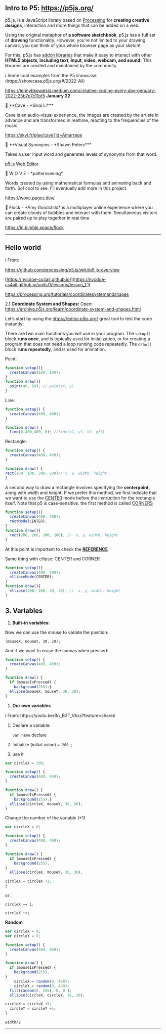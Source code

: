 ## **Intro to P5: https://p5js.org/**

p5.js, is a JavaScript library  based on  [Processing](https://processing.org/) for **creating creative designs**, interaction and more things that can be added on a web.

Using the original metaphor of **a software sketchbook**, p5.js has a full set of **drawing** functionality. However, you're not limited to your drawing canvas, you can think of your whole browser page as your sketch!

For this, p5.js has [addon libraries](http://p5js.org/libraries/) that make it easy to interact with other **HTML5 objects, including text, input, video, webcam, and sound.** This libraries are created and maintained by the community.

<aside>
ℹ️ Some cool examples from the P5 showcase (https://showcase.p5js.org/#/2022-All)

</aside>

https://jennybkowalski.medium.com/creative-coding-every-day-genuary-2022-25b7e7c11bf5  **January 22**

<aside>
🔹 **Cave - *Sikai Li***

Cave is an audio-visual experience, the images are created by the artiste in advance  and are transformed in realtime, reacting to the frequencies of the music.

https://skyl.fr/play/cave?id=Amarrage 

</aside>

<aside>
🔹 **Visual Synonyms - *Shawn Peters***

Takes a user input word and generates levels of synonyms from that word. 

[p5.js Web Editor](https://editor.p5js.org/shawnpeters/full/F7KwxeMGt)

</aside>

<aside>
🔹 W O V E - *patternseeing*

Words created by using mathematical formulas and animating back and 
forth. So! cool to see. I'll eventually add more in this project.

https://wove.pages.dev/

</aside>

<aside>
🔹 Flock - *Amy Goodchild*
 is a multiplayer online experience where you can create clouds of 
bubbles and interact with them. Simultaneous visitors are paired up to 
play together in real time

https://in.bimble.space/flock

</aside>


---

## **Hello world**

<aside>
ℹ️  From: 

https://github.com/processing/p5.js/wiki/p5.js-overview

[https://nycdoe-cs4all.github.io/](https://nycdoe-cs4all.github.io/units/1/lessons/lesson_1.1)

https://processing.org/tutorials/coordinatesystemandshapes

</aside>

2.1 **Coordinate System and Shapes:** 
Open: https://archive.p5js.org/learn/coordinate-system-and-shapes.html 



Let’s start by using the https://editor.p5js.org/  great tool to test the code instantly: 

There are two main functions you will use in your program. The `setup()` block **runs once**, and is typically used for initialization, or for creating a program that does not need a loop running code repeatedly. The `draw()` block **runs repeatedly**, and is used for animation.

Point: 

```jsx
function setup(){
  createCanvas(100, 100);
}
function draw(){
  point(40, 50); // point(x, y)
}
```

Line:

```jsx
function setup() {
  createCanvas(400, 400);
}

function draw() {
  line(0,400,400, 0); //line(x1, y1, x2, y2)}
```

Rectangle:

```jsx
function setup() {
  createCanvas(400, 400);
}

function draw() {
rect(100, 100, 300, 200)// x, y, width, height
}
```

A second way to draw a rectangle involves specifying the **centerpoint**, along with width and height. If we prefer this method, we first indicate that we want to use the [CENTER](https://p5js.org/reference/#/p5/CENTER) mode before the instruction for the rectangle itself. Note that p5 is case-sensitive. the first method is called [CORNERS](https://p5js.org/reference/#/p5/CORNERS) 

```jsx
function setup(){
  createCanvas(400, 400);
  rectMode(CENTER);
}
function draw(){
  rect(200, 200, 300, 200); //  x, y, width, height
}
```

At this point is important to check the [**REFERENCE**](https://p5js.org/reference/)

Same thing with ellipse: CENTER and CORNER

```jsx
function setup(){
  createCanvas(400, 400);
  ellipseMode(CENTER);
}
function draw(){
  ellipse(200, 200, 30, 30); //  x, y, width, height
}
```

## **3. Variables**

1. **Built-in variables:**

Now we can use the mouse to variate the position: 

`(mouseX, mouseY, 30, 30);` 

And if we want to erase the canvas when pressed: 

```jsx
function setup() {
  createCanvas(400, 400);
}

function draw() {
  if (mouseIsPressed) {
    background(255);}
  ellipse(mouseX, mouseY, 30, 30);
}
```

1. **Our own variables** 

<aside>
ℹ️  From: https://youtu.be/Bn_B3T_Vbxs?feature=shared

</aside>

1. Declare a variable:  
    
    `var name` declare
    
2. Initialize (initial value) `= 200 ;`
3. use it

```jsx
var circleX = 200;

function setup() {
  createCanvas(400, 400);
}

function draw() {
  if (mouseIsPressed) {
    background(255);}
  ellipse(circleX, mouseY, 30, 30);
}
```

Change the number of the variable (+1)

```jsx
var circleX = 0;

function setup() {
  createCanvas(400, 400);
}

function draw() {
  if (mouseIsPressed) {
    background(255);
}
  ellipse(circleX, mouseY, 30, 30);

circleX = circleX +1;
}
```

or: 

`circleX += 1;`

`circleX ++;`

**Random**

```jsx
var circleX = 0;
var circleY = 0;

function setup() {
  createCanvas(400, 400);
}

function draw() {
  if (mouseIsPressed) {
    background(255);    
}
  	circleX = random(0, 400);
	circleY = random(0, 400);
  fill(random(0, 255), 0, 0 );
  ellipse(circleX, circleY, 30, 30);

circleX = circleX +5;
  circleY = circleY +5;
}
```

`width/2`

---